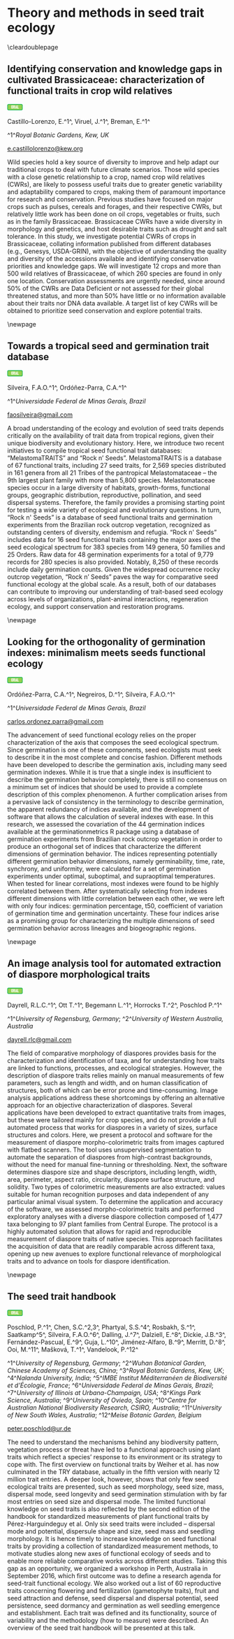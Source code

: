 # Theory and methods in seed trait ecology

\cleardoublepage

## Identifying conservation and knowledge gaps in cultivated Brassicaceae: characterization of functional traits in crop wild relatives

<img src="pics/oral.png" width="35pt" />

Castillo-Lorenzo, E.^1^, Viruel, J.^1^, Breman, E.^1^

^1^*Royal Botanic Gardens, Kew, UK*

e.castillolorenzo@kew.org

Wild species hold a key source of diversity to improve and help adapt our traditional crops to deal with future climate scenarios. Those wild species with a close genetic relationship to a crop, named crop wild relatives (CWRs), are likely to possess useful traits due to greater genetic variability and adaptability compared to crops, making them of paramount importance for research and conservation. Previous studies have focused on major crops such as pulses, cereals and forages, and their respective CWRs, but relatively little work has been done on oil crops, vegetables or fruits, such as in the family Brassicaceae. Brassicaceae CWRs have a wide diversity in morphology and genetics, and host desirable traits such as drought and salt tolerance. In this study, we investigate potential CWRs of crops in Brassicaceae, collating information published from different databases (e.g., Genesys, USDA-GRIN), with the objective of understanding the quality and diversity of the accessions available and identifying conservation priorities and knowledge gaps. We will investigate 12 crops and more than 500 wild relatives of Brassicaceae, of which 260 species are found in only one location. Conservation assessments are urgently needed, since around 50% of the CWRs are Data Deficient or not assessed for their global threatened status, and more than 50% have little or no information available about their traits nor DNA data available. A target list of key CWRs will be obtained to prioritize seed conservation and explore potential traits.    

\newpage

## Towards a tropical seed and germination trait database

<img src="pics/oral.png" width="35pt" />

Silveira, F.A.O.^1^, Ordóñez-Parra, C.A.^1^

^1^*Universidade Federal de Minas Gerais, Brazil*

faosilveira@gmail.com

A broad understanding of the ecology and evolution of seed traits depends critically on the availability of trait data from tropical regions, given their unique biodiversity and evolutionary history. Here, we introduce two recent initiatives to compile tropical seed functional trait databases: “MelastomaTRAITS” and “Rock n’ Seeds”. MelastomaTRAITS is a database of 67 functional traits, including 27 seed traits, for 2,569 species distributed in 161 genera from all 21 Tribes of the pantropical Melastomataceae – the 9th largest plant family with more than 5,800 species. Melastomataceae species occur in a large diversity of habitats, growth-forms, functional groups, geographic distribution, reproductive, pollination, and seed dispersal systems. Therefore, the family provides a promising starting point for testing a wide variety of ecological and evolutionary questions. In turn, “Rock n' Seeds” is a database of seed functional traits and germination experiments from the Brazilian rock outcrop vegetation, recognized as outstanding centers of diversity, endemism and refugia. “Rock n' Seeds” includes data for 16 seed functional traits containing the major axes of the seed ecological spectrum for 383 species from 149 genera, 50 families and 25 Orders. Raw data for 48 germination experiments for a total of 9,779 records for 280 species is also provided. Notably, 8,250 of these records include daily germination counts. Given the widespread occurrence rocky outcrop vegetation, “Rock n’ Seeds” paves the way for comparative seed functional ecology at the global scale. As a result, both of our databases can contribute to improving our understanding of trait-based seed ecology across levels of organizations, plant-animal interactions, regeneration ecology, and support conservation and restoration programs. 

\newpage

## Looking for the orthogonality of germination indexes: minimalism meets seeds functional ecology

<img src="pics/oral.png" width="35pt" />

Ordóñez-Parra, C.A.^1^, Negreiros, D.^1^, Silveira, F.A.O.^1^

^1^*Universidade Federal de Minas Gerais, Brazil*

carlos.ordonez.parra@gmail.com

The advancement of seed functional ecology relies on the proper characterization of the axis that composes the seed ecological spectrum. Since germination is one of these components, seed ecologists must seek to describe it in the most complete and concise fashion. Different methods have been developed to describe the germination axis, including many seed germination indexes. While it is true that a single index is insufficient to describe the germination behavior completely, there is still no consensus on a minimum set of indices that should be used to provide a complete description of this complex phenomenon. A further complication arises from a pervasive lack of consistency in the terminology to describe germination, the apparent redundancy of indices available, and the development of software that allows the calculation of several indexes with ease. In this research, we assessed the covariation of the 44 germination indices available at the germinationmetrics R package using a database of germination experiments from Brazilian rock outcrop vegetation in order to produce an orthogonal set of indices that characterize the different dimensions of germination behavior. The indices representing potentially different germination behavior dimensions, namely germinability, time, rate, synchrony, and uniformity, were calculated for a set of germination experiments under optimal, suboptimal, and supraoptimal temperatures. When tested for linear correlations, most indexes were found to be highly correlated between them. After systematically selecting from indexes different dimensions with little correlation between each other, we were left with only four indices: germination percentage, t50, coefficient of variation of germination time and germination uncertainty. These four indices arise as a promising group for characterizing the multiple dimensions of seed germination behavior across lineages and biogeographic regions.

\newpage

## An image analysis tool for automated extraction of diaspore morphological traits

<img src="pics/oral.png" width="35pt" />

Dayrell, R.L.C.^1^, Ott T.^1^, Begemann L.^1^, Horrocks T.^2^, Poschlod P.^1^

^1^*University of Regensburg, Germany*; ^2^*University of Western Australia, Australia*

dayrell.rlc@gmail.com

The field of comparative morphology of diaspores provides basis for the characterization and identification of taxa, and for understanding how traits are linked to functions, processes, and ecological strategies. However, the description of diaspore traits relies mainly on manual measurements of few parameters, such as length and width, and on human classification of structures, both of which can be error prone and time-consuming. Image analysis applications address these shortcomings by offering an alternative approach for an objective characterization of diaspores. Several applications have been developed to extract quantitative traits from images, but these were tailored mainly for crop species, and do not provide a full automated process that works for diaspores in a variety of sizes, surface structures and colors. Here, we present a protocol and software for the measurement of diaspore morpho-colorimetric traits from images captured with flatbed scanners. The tool uses unsupervised segmentation to automate the separation of diaspores from high-contrast backgrounds, without the need for manual fine-tunning or thresholding. Next, the software determines diaspore size and shape descriptors, including length, width, area, perimeter, aspect ratio, circularity, diaspore surface structure, and solidity. Two types of colorimetric measurements are also extracted: values suitable for human recognition purposes and data independent of any particular animal visual system. To determine the application and accuracy of the software, we assessed morpho-colorimetric traits and performed exploratory analyses with a diverse diaspore collection composed of 1,477 taxa belonging to 97 plant families from Central Europe. The protocol is a highly automated solution that allows for rapid and reproducible measurement of diaspore traits of native species. This approach facilitates the acquisition of data that are readily comparable across different taxa, opening up new avenues to explore functional relevance of morphological traits and to advance on tools for diaspore identification.

\newpage

## The seed trait handbook

<img src="pics/oral.png" width="35pt" />

Poschlod, P.^1^, Chen, S.C.^2,3^, Phartyal, S.S.^4^, Rosbakh, S.^1^, Saatkamp^5^, Silveira, F.A.O.^6^, Dalling, J.^7^, Dalziell, E.^8^, Dickie, J.B.^3^, Fernández-Pascual, E.^9^, Guja, L.^10^, Jiménez-Alfaro, B.^9^, Merritt, D.^8^, Ooi, M.^11^, Mašková, T.^1^, Vandelook, P.^12^

^1^*University of Regensburg, Germany*; ^2^*Wuhan Botanical Garden, Chinese Academy of Sciences, China*; ^3^*Royal Botanic Gardens, Kew, UK*; ^4^*Nalanda University, India*; ^5^*IMBE Institut Méditerranéen de Biodiversité et d’Écologie, France*; ^6^*Universidade Federal de Minas Gerais, Brazil*; ^7^*University of Illinois at Urbana-Champaign, USA*; ^8^*Kings Park Science, Australia*; ^9^*University of Oviedo, Spain*; ^10^*Centre for Australian National Biodiversity Research, CSIRO, Australia*; ^11^*University of New South Wales, Australia*; ^12^*Meise Botanic Garden, Belgium*

peter.poschlod@ur.de

The need to understand the mechanisms behind any biodiversity pattern, vegetation process or threat have led to a functional approach using plant traits which reflect a species’ response to its environment or its strategy to cope with. The first overview on functional traits by Weiher et al. has now culminated in the TRY database, actually in the fifth version with nearly 12 million trait entries. A deeper look, however, shows that only few seed ecological traits are presented, such as seed morphology, seed size, mass, dispersal mode, seed longevity and seed germination stimulation with by far most entries on seed size and dispersal mode. The limited functional knowledge on seed traits is also reflected by the second edition of the handbook for standardized measurements of plant functional traits by Pérez-Harguindeguy et al. Only six seed traits were included – dispersal mode and potential, dispersule shape and size, seed mass and seedling morphology. It is hence timely to increase knowledge on seed functional traits by providing a collection of standardized measurement methods, to motivate studies along new axes of functional ecology of seeds and to enable more reliable comparative works across different studies. Taking this gap as an opportunity, we organized a workshop in Perth, Australia in September 2016, which first outcome was to define a research agenda for seed-trait functional ecology. We also worked out a list of 60 reproductive traits concerning flowering and fertilization (gametophyte traits), fruit and seed attraction and defense, seed dispersal and dispersal potential, seed persistence, seed dormancy and germination as well seedling emergence and establishment. Each trait was defined and its functionality, source of variability and the methodology (how to measure) were described. An overview of the seed trait handbook will be presented at this talk.
